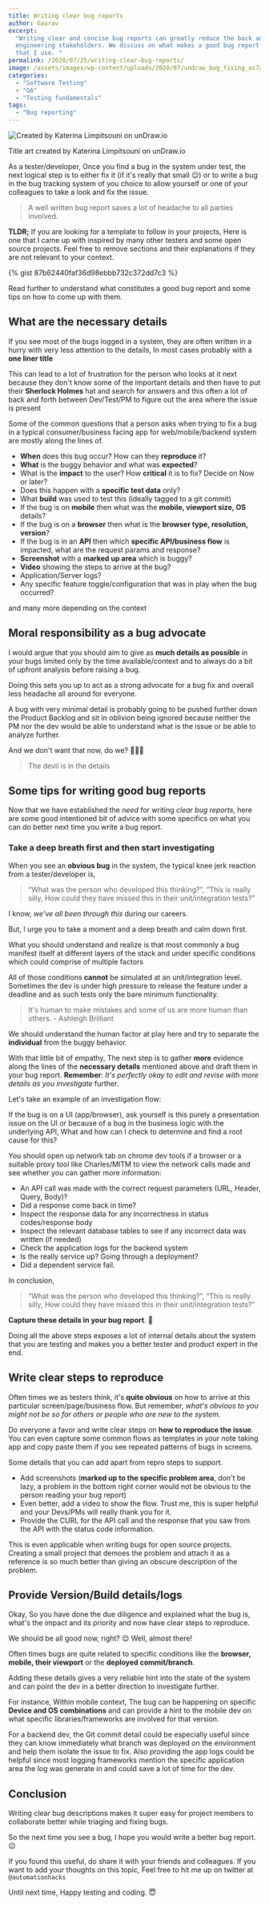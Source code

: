 ```yaml
---
title: Writing clear bug reports
author: Gaurav
excerpt:
  "Writing clear and concise bug reports can greatly reduce the back and forth between different
  engineering stakeholders. We discuss on what makes a good bug report and I also provide a template
  that I use. "
permalink: /2020/07/25/writing-clear-bug-reports/
image: /assets/images/wp-content/uploads/2020/07/undraw_bug_fixing_oc7a.png
categories:
  - "Software Testing"
  - "QA"
  - "Testing fundamentals"
tags:
  - "Bug reporting"
---
```


![Created by Katerina Limpitsouni on unDraw.io](/assets/images/wp-content/uploads/2020/07/undraw_bug_fixing_oc7a.png)

Title art created by Katerina Limpitsouni on unDraw.io

As a tester/developer, Once you find a bug in the system under test, the next logical step is to
either fix it (if it's really that small 😉) or to write a bug in the bug tracking system of you
choice to allow yourself or one of your colleagues to take a look and fix the issue.

> A well written bug report saves a lot of headache to all parties involved.

**TLDR;** If you are looking for a template to follow in your projects, Here is one that I came up
with inspired by many other testers and some open source projects. Feel free to remove sections and
their explanations if they are not relevant to your context.

{% gist 87b62440faf36d98ebbb732c372dd7c3 %}

Read further to understand what constitutes a good bug report and some tips on how to come up with
them.

## What are the necessary details

If you see most of the bugs logged in a system, they are often written in a hurry with very less
attention to the details, In most cases probably with a **one liner title**

This can lead to a lot of frustration for the person who looks at it next because they don't know
some of the important details and then have to put their **Sherlock Holmes** hat and search for
answers and this often a lot of back and forth between Dev/Test/PM to figure out the area where the
issue is present

Some of the common questions that a person asks when trying to fix a bug in a typical
consumer/business facing app for web/mobile/backend system are mostly along the lines of.

- **When** does this bug occur? How can they **reproduce** it?
- **What** is the buggy behavior and what was **expected**?
- What is the **impact** to the user? How **critical** it is to fix? Decide on Now or later?
- Does this happen with a **specific test data** only?
- What **build** was used to test this (ideally tagged to a git commit)
- If the bug is on **mobile** then what was the **mobile, viewport size, OS** details?
- If the bug is on a **browser** then what is the **browser type, resolution, version**?
- If the bug is in an **API** then which **specific API/business flow** is impacted, what are the
  request params and response?
- **Screenshot** with a **marked up area** which is buggy?
- **Video** showing the steps to arrive at the bug?
- Application/Server logs?
- Any specific feature toggle/configuration that was in play when the bug occurred?

and many more depending on the context

## Moral responsibility as a bug advocate

I would argue that you should aim to give as **much details as possible** in your bugs limited only
by the time available/context and to always do a bit of upfront analysis before raising a bug.

Doing this sets you up to act as a strong advocate for a bug fix and overall less headache all
around for everyone.

A bug with very minimal detail is probably going to be pushed further down the Product Backlog and
sit in oblivion being ignored because neither the PM nor the dev would be able to understand what is
the issue or be able to analyze further.

And we don't want that now, do we? 🕵🏻‍♂️

> The devil is in the details

## Some tips for writing good bug reports

Now that we have established the _need_ for writing _clear bug reports_, here are some good
intentioned bit of advice with some specifics on what you can do better next time you write a bug
report.

### Take a deep breath first and then start investigating

When you see an **obvious bug** in the system, the typical knee jerk reaction from a
tester/developer is,

> “What was the person who developed this thinking?”, “This is really silly, How could they have
> missed this in their unit/integration tests?”

I know, _we've all been through this_ during our careers.

But, I urge you to take a moment and a deep breath and calm down first.

What you should understand and realize is that most commonly a bug manifest itself at different
layers of the stack and under specific conditions which could comprise of multiple factors

All of those conditions **cannot** be simulated at an unit/integration level. Sometimes the dev is
under high pressure to release the feature under a deadline and as such tests only the bare minimum
functionality.

> It's human to make mistakes and some of us are more human than others. - Ashleigh Brilliant

We should understand the human factor at play here and try to separate the **individual** from the
buggy behavior.

With that little bit of empathy, The next step is to gather **more** evidence along the lines of the
**necessary details** mentioned above and draft them in your bug report. **Remember**: _It's
perfectly okay to edit and revise with more details as you investigate_ further.

Let's take an example of an investigation flow:

If the bug is on a UI (app/browser), ask yourself is this purely a presentation issue on the UI or
because of a bug in the business logic with the underlying API, What and how can I check to
determine and find a root cause for this?

You should open up network tab on chrome dev tools if a browser or a suitable proxy tool like
Charles/MITM to view the network calls made and see whether you can gather more information:

- An API call was made with the correct request parameters (URL, Header, Query, Body)?
- Did a response come back in time?
- Inspect the response data for any incorrectness in status codes/response body
- Inspect the relevant database tables to see if any incorrect data was written (if needed)
- Check the application logs for the backend system
- Is the really service up? Going through a deployment?
- Did a dependent service fail.

In conclusion,

> “What was the person who developed this thinking?”, “This is really silly, How could they have missed this in their unit/integration tests?”

**Capture these details in your bug report**. 📝

Doing all the above steps exposes a lot of internal details about the system that you are testing
and makes you a better tester and product expert in the end.

## Write clear steps to reproduce

Often times we as testers think, it's **quite obvious** on how to arrive at this particular
screen/page/business flow. But remember, _what's obvious to you might not be so for others or people
who are new to the system_.

Do everyone a favor and write clear steps on **how to reproduce the issue**. You can even capture
some common flows as templates in your note taking app and copy paste them if you see repeated
patterns of bugs in screens.

Some details that you can add apart from repro steps to support.

- Add screenshots (**marked up to the specific problem area**, don't be lazy, a problem in the
  bottom right corner would not be obvious to the person reading your bug report)
- Even better, add a video to show the flow. Trust me, this is super helpful and your Devs/PMs will
  really thank you for it.
- Provide the CURL for the API call and the response that you saw from the API with the status code
  information.

This is even applicable when writing bugs for open source projects. Creating a small project that
demoes the problem and attach it as a reference is so much better than giving an obscure description
of the problem.

## Provide Version/Build details/logs

Okay, So you have done the due diligence and explained what the bug is, what's the impact and its
priority and now have clear steps to reproduce.

We should be all good now, right? 😌 Well, almost there!

Often times bugs are quite related to specific conditions like the **browser, mobile, their
viewport** or the **deployed commit/branch**.

Adding these details gives a very reliable hint into the state of the system and can point the dev
in a better direction to investigate further.

For instance, Within mobile context, The bug can be happening on specific **Device and OS
combinations** and can provide a hint to the mobile dev on what specific libraries/frameworks are
involved for that version.

For a backend dev, the Git commit detail could be especially useful since they can know immediately
what branch was deployed on the environment and help them isolate the issue to fix. Also providing
the app logs could be helpful since most logging frameworks mention the specific application area
the log was generate in and could save a lot of time for the dev.

## Conclusion

Writing clear bug descriptions makes it super easy for project members to collaborate better while
triaging and fixing bugs.

So the next time you see a bug, I hope you would write a better bug report. 😉

If you found this useful, do share it with your friends and colleagues. If you want to add your
thoughts on this topic, Feel free to hit me up on twitter at `@automationhacks`

Until next time, Happy testing and coding. 😇
